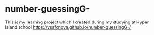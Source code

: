 # number-guessingG-

This is my learning project which I created during my studying at Hyper Island school 
https://vsafonova.github.io/number-guessingG-/
